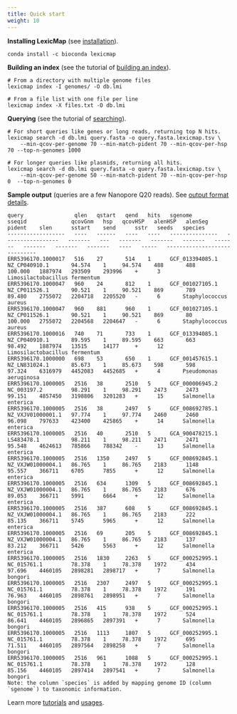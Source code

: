 ```yaml
---
title: Quick start
weight: 10
---
```


**Installing LexicMap** (see [installation](http://bioinf.shenwei.me/LexicMap/installation/)).

    conda install -c bioconda lexicmap

**Building an index** (see the tutorial of [building an index](http://bioinf.shenwei.me/LexicMap/tutorials/index/)).

    # From a directory with multiple genome files
    lexicmap index -I genomes/ -O db.lmi

    # From a file list with one file per line
    lexicmap index -X files.txt -O db.lmi

**Querying** (see the tutorial of [searching](http://bioinf.shenwei.me/LexicMap/tutorials/search/)).

    # For short queries like genes or long reads, returning top N hits.
    lexicmap search -d db.lmi query.fasta -o query.fasta.lexicmap.tsv \
        --min-qcov-per-genome 70 --min-match-pident 70 --min-qcov-per-hsp 70 --top-n-genomes 1000

    # For longer queries like plasmids, returning all hits.
    lexicmap search -d db.lmi query.fasta -o query.fasta.lexicmap.tsv \
        --min-qcov-per-genome 50 --min-match-pident 70 --min-qcov-per-hsp 0  --top-n-genomes 0


**Sample output** (queries are a few Nanopore Q20 reads). See [output format details](http://bioinf.shenwei.me/LexicMap/tutorials/search/#output).

```plain
query                qlen   qstart   qend   hits   sgenome           sseqid              qcovGnm   hsp   qcovHSP   alenHSP   alenSeg   pident    slen      sstart    send      sstr   seeds   species
------------------   ----   ------   ----   ----   ---------------   -----------------   -------   ---   -------   -------   -------   -------   -------   -------   -------   ----   -----   -----------------------------
ERR5396170.1000017   516    27       514    1      GCF_013394085.1   NZ_CP040910.1       94.574    1     94.574    488       488       100.000   1887974   293509    293996    +      3       Limosilactobacillus fermentum
ERR5396170.1000047   960    24       812    1      GCF_001027105.1   NZ_CP011526.1       90.521    1     90.521    869       789       89.480    2755072   2204718   2205520   -      6       Staphylococcus aureus
ERR5396170.1000047   960    881      960    1      GCF_001027105.1   NZ_CP011526.1       90.521    1     90.521    869       80        100.000   2755072   2204568   2204647   -      6       Staphylococcus aureus
ERR5396170.1000016   740    71       733    1      GCF_013394085.1   NZ_CP040910.1       89.595    1     89.595    663       663       98.492    1887974   13515     14177     +      12      Limosilactobacillus fermentum
ERR5396170.1000000   698    53       650    1      GCF_001457615.1   NZ_LN831024.1       85.673    1     85.673    598       598       97.324    6316979   4452083   4452685   +      4       Pseudomonas aeruginosa
ERR5396170.1000005   2516   38       2510   5      GCF_000006945.2   NC_003197.2         98.291    1     98.291    2473      2473      99.151    4857450   3198806   3201283   +      15      Salmonella enterica
ERR5396170.1000005   2516   38       2497   5      GCF_008692785.1   NZ_VXJV01000001.1   97.774    1     97.774    2460      2460      96.098    797633    423400    425865    +      14      Salmonella enterica
ERR5396170.1000005   2516   40       2510   5      GCA_900478215.1   LS483478.1          98.211    1     98.211    2471      2471      95.548    4624613   785866    788342    -      13      Salmonella enterica
ERR5396170.1000005   2516   1350     2497   5      GCF_008692845.1   NZ_VXJW01000004.1   86.765    1     86.765    2183      1148      95.557    366711    6705      7855      +      12      Salmonella enterica
ERR5396170.1000005   2516   634      1309   5      GCF_008692845.1   NZ_VXJW01000004.1   86.765    1     86.765    2183      676       89.053    366711    5991      6664      +      12      Salmonella enterica
ERR5396170.1000005   2516   387      608    5      GCF_008692845.1   NZ_VXJW01000004.1   86.765    1     86.765    2183      222       85.135    366711    5745      5965      +      12      Salmonella enterica
ERR5396170.1000005   2516   69       205    5      GCF_008692845.1   NZ_VXJW01000004.1   86.765    1     86.765    2183      137       83.212    366711    5426      5563      +      12      Salmonella enterica
ERR5396170.1000005   2516   1830     2263   5      GCF_000252995.1   NC_015761.1         78.378    1     78.378    1972      434       97.696    4460105   2898281   2898717   +      7       Salmonella bongori
ERR5396170.1000005   2516   2307     2497   5      GCF_000252995.1   NC_015761.1         78.378    1     78.378    1972      191       76.963    4460105   2898761   2898951   +      7       Salmonella bongori
ERR5396170.1000005   2516   415      938    5      GCF_000252995.1   NC_015761.1         78.378    1     78.378    1972      524       86.641    4460105   2896865   2897391   +      7       Salmonella bongori
ERR5396170.1000005   2516   1113     1807   5      GCF_000252995.1   NC_015761.1         78.378    1     78.378    1972      695       71.511    4460105   2897564   2898258   +      7       Salmonella bongori
ERR5396170.1000005   2516   961      1088   5      GCF_000252995.1   NC_015761.1         78.378    1     78.378    1972      128       85.156    4460105   2897414   2897541   +      7       Salmonella bongori
Note: the column `species` is added by mapping genome ID (column `sgenome`) to taxonomic information.
```

Learn more [tutorials](http://bioinf.shenwei.me/LexicMap/tutorials/index/) and [usages](http://bioinf.shenwei.me/LexicMap/usage/lexicmap/).
